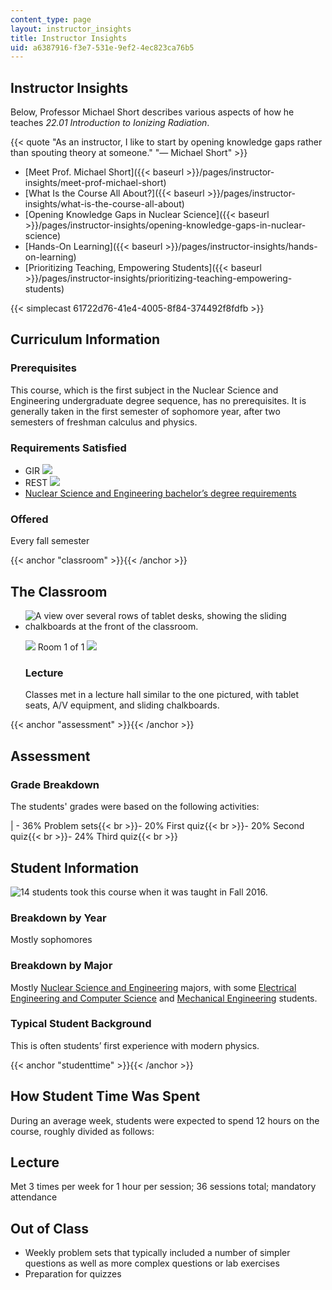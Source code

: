 ```yaml
---
content_type: page
layout: instructor_insights
title: Instructor Insights
uid: a6387916-f3e7-531e-9ef2-4ec823ca76b5
---
```


Instructor Insights
-------------------

Below, Professor Michael Short describes various aspects of how he teaches _22.01 Introduction to Ionizing Radiation_.

{{< quote "As an instructor, I like to start by opening knowledge gaps rather than spouting theory at someone." "— Michael Short" >}}

*   [Meet Prof. Michael Short]({{< baseurl >}}/pages/instructor-insights/meet-prof-michael-short)
*   [What Is the Course All About?]({{< baseurl >}}/pages/instructor-insights/what-is-the-course-all-about)
*   [Opening Knowledge Gaps in Nuclear Science]({{< baseurl >}}/pages/instructor-insights/opening-knowledge-gaps-in-nuclear-science)
*   [Hands-On Learning]({{< baseurl >}}/pages/instructor-insights/hands-on-learning)
*   [Prioritizing Teaching, Empowering Students]({{< baseurl >}}/pages/instructor-insights/prioritizing-teaching-empowering-students)

{{< simplecast 61722d76-41e4-4005-8f84-374492f8fdfb >}}

Curriculum Information
----------------------

### Prerequisites

This course, which is the first subject in the Nuclear Science and Engineering undergraduate degree sequence, has no prerequisites. It is generally taken in the first semester of sophomore year, after two semesters of freshman calculus and physics.

### Requirements Satisfied

*   GIR ![](/images/educator/icon-question-gir.png)
*   REST ![](/images/educator/icon-question-rest.png)
*   [Nuclear Science and Engineering bachelor’s degree requirements](http://catalog.mit.edu/degree-charts/nuclear-science-engineering-course-22/)

### Offered

Every fall semester

{{< anchor "classroom" >}}{{< /anchor >}}

The Classroom
-------------

*   ![A view over several rows of tablet desks, showing the sliding chalkboards at the front of the classroom.](BASEURL_PLACEHOLDER/resources/room24-121)
    
    ![](/images/educator/classroom_prev_dim.png) Room 1 of 1 ![](/images/educator/classroom_next_dim.png)
    
    ### Lecture  
    
    Classes met in a lecture hall similar to the one pictured, with tablet seats, A/V equipment, and sliding chalkboards.
    

{{< anchor "assessment" >}}{{< /anchor >}}

Assessment
----------

### Grade Breakdown

The students' grades were based on the following activities:

| - 36% Problem sets{{< br >}}- 20% First quiz{{< br >}}- 20% Second quiz{{< br >}}- 24% Third quiz{{< br >}} 

Student Information
-------------------

![14 students took this course when it was taught in Fall 2016.](BASEURL_PLACEHOLDER/resources/14)

### Breakdown by Year

Mostly sophomores

### Breakdown by Major

Mostly [Nuclear Science and Engineering](http://web.mit.edu/nse/) majors, with some [Electrical Engineering and Computer Science](https://www.eecs.mit.edu/) and [Mechanical Engineering](http://meche.mit.edu/education/undergraduate/course-2) students.

### Typical Student Background

This is often students’ first experience with modern physics.

{{< anchor "studenttime" >}}{{< /anchor >}}

How Student Time Was Spent
--------------------------

During an average week, students were expected to spend 12 hours on the course, roughly divided as follows:

Lecture
-------

Met 3 times per week for 1 hour per session; 36 sessions total; mandatory attendance

Out of Class
------------

*   Weekly problem sets that typically included a number of simpler questions as well as more complex questions or lab exercises
*   Preparation for quizzes
